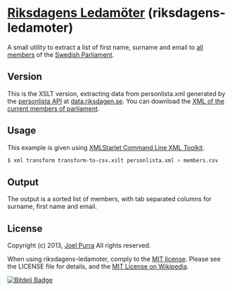 # [Riksdagens Ledamöter](https://github.com/joelpurra/riksdagens-ledamoter) (riksdagens-ledamoter)

A small utility to extract a list of first name, surname and email to [all members](http://www.riksdagen.se/en/Members-and-parties/) of the [Swedish Parliament](http://www.riksdagen.se/en/).


## Version

This is the XSLT version, extracting data from personlista.xml generated by the [personlista API](http://data.riksdagen.se/personlista) at [data.riksdagen.se](http://data.riksdagen.se/). You can download the [XML of the current members of parliament](http://data.riksdagen.se/personlista/?utformat=xml).


## Usage

This example is given using [XMLStarlet Command Line XML Toolkit](http://xmlstar.sourceforge.net/).

```bash
$ xml transform transform-to-csv.xslt personlista.xml > members.csv
```


## Output

The output is a sorted list of members, with tab separated columns for surname, first name and email.


## License

Copyright (c) 2013, [Joel Purra](http://joelpurra.com/) All rights reserved.

When using riksdagens-ledamoter, comply to the [MIT license](http://joelpurra.mit-license.org/2013). Please see the LICENSE file for details, and the [MIT License on Wikipedia](http://en.wikipedia.org/wiki/MIT_License).


[![Bitdeli Badge](https://d2weczhvl823v0.cloudfront.net/joelpurra/riksdagens-ledamoter/trend.png)](https://bitdeli.com/free "Bitdeli Badge")


